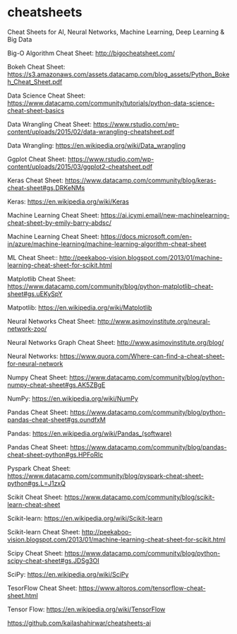 # cheatsheets

Cheat Sheets for AI, Neural Networks, Machine Learning, Deep Learning & Big Data

Big-O Algorithm Cheat Sheet: http://bigocheatsheet.com/ 

Bokeh Cheat Sheet: https://s3.amazonaws.com/assets.datacamp.com/blog_assets/Python_Bokeh_Cheat_Sheet.pdf 

Data Science Cheat Sheet: https://www.datacamp.com/community/tutorials/python-data-science-cheat-sheet-basics

Data Wrangling Cheat Sheet: https://www.rstudio.com/wp-content/uploads/2015/02/data-wrangling-cheatsheet.pdf

Data Wrangling: https://en.wikipedia.org/wiki/Data_wrangling

Ggplot Cheat Sheet: https://www.rstudio.com/wp-content/uploads/2015/03/ggplot2-cheatsheet.pdf

Keras Cheat Sheet: https://www.datacamp.com/community/blog/keras-cheat-sheet#gs.DRKeNMs

Keras: https://en.wikipedia.org/wiki/Keras

Machine Learning Cheat Sheet: https://ai.icymi.email/new-machinelearning-cheat-sheet-by-emily-barry-abdsc/

Machine Learning Cheat Sheet: https://docs.microsoft.com/en-in/azure/machine-learning/machine-learning-algorithm-cheat-sheet

ML Cheat Sheet:: http://peekaboo-vision.blogspot.com/2013/01/machine-learning-cheat-sheet-for-scikit.html

Matplotlib Cheat Sheet: https://www.datacamp.com/community/blog/python-matplotlib-cheat-sheet#gs.uEKySpY

Matpotlib: https://en.wikipedia.org/wiki/Matplotlib

Neural Networks Cheat Sheet: http://www.asimovinstitute.org/neural-network-zoo/

Neural Networks Graph Cheat Sheet: http://www.asimovinstitute.org/blog/

Neural Networks: https://www.quora.com/Where-can-find-a-cheat-sheet-for-neural-network

Numpy Cheat Sheet: https://www.datacamp.com/community/blog/python-numpy-cheat-sheet#gs.AK5ZBgE

NumPy: https://en.wikipedia.org/wiki/NumPy

Pandas Cheat Sheet: https://www.datacamp.com/community/blog/python-pandas-cheat-sheet#gs.oundfxM

Pandas: https://en.wikipedia.org/wiki/Pandas_(software)

Pandas Cheat Sheet: https://www.datacamp.com/community/blog/pandas-cheat-sheet-python#gs.HPFoRIc

Pyspark Cheat Sheet: https://www.datacamp.com/community/blog/pyspark-cheat-sheet-python#gs.L=J1zxQ

Scikit Cheat Sheet: https://www.datacamp.com/community/blog/scikit-learn-cheat-sheet

Scikit-learn: https://en.wikipedia.org/wiki/Scikit-learn

Scikit-learn Cheat Sheet: http://peekaboo-vision.blogspot.com/2013/01/machine-learning-cheat-sheet-for-scikit.html

Scipy Cheat Sheet: https://www.datacamp.com/community/blog/python-scipy-cheat-sheet#gs.JDSg3OI

SciPy: https://en.wikipedia.org/wiki/SciPy

TesorFlow Cheat Sheet: https://www.altoros.com/tensorflow-cheat-sheet.html

Tensor Flow: https://en.wikipedia.org/wiki/TensorFlow 

https://github.com/kailashahirwar/cheatsheets-ai 
